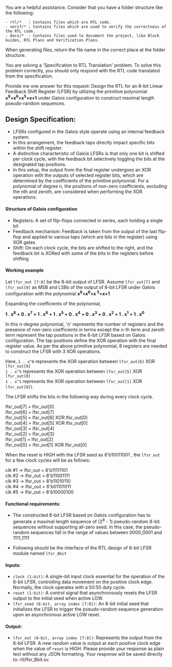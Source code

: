 You are a helpful assistance.
Consider that you have a folder structure like the following:

    - rtl/*   : Contains files which are RTL code.
    - verif/* : Contains files which are used to verify the correctness of the RTL code.
    - docs/*  : Contains files used to document the project, like Block Guides, RTL Plans and Verification Plans.

When generating files, return the file name in the correct place at the folder structure.

You are solving a 'Specification to RTL Translation' problem. To solve this problem correctly, you should only respond with the RTL code translated from the specification.



Provide me one answer for this request: Design the RTL for an 8-bit Linear Feedback Shift Register (LFSR) by utilizing the primitive polynomial **x<sup>8</sup>+x<sup>6</sup>+x<sup>5</sup>+x+1** under Galois configuration to construct maximal length pseudo-random sequences.

## Design Specification:

- LFSRs configured in the Galois style operate using an internal feedback system. 
- In this arrangement, the feedback taps directly impact specific bits within the shift register.
- A distinctive characteristic of Galois LFSRs is that only one bit is shifted per clock cycle, with the feedback bit selectively toggling the bits at the designated tap positions.
- In this setup, the output from the final register undergoes an XOR operation with the outputs of selected register bits, which are determined by the coefficients of the primitive polynomial. For a polynomial of degree n, the positions of non-zero coefficients, excluding the nth and zeroth, are considered when performing the XOR operations.

#### Structure of Galois configuration
- Registers: A set of flip-flops connected in series, each holding a single bit
- Feedback mechanism: Feedback is taken from the output of the last flip-flop and applied to various taps (which are bits in the register) using XOR gates
- Shift: On each clock cycle, the bits are shifted to the right, and the feedback bit is XORed with some of the bits in the registers before shifting

#### Working example

Let `lfsr_out [7:0]` be the 8-bit output of LFSR. Assume `lfsr_out[7]` and `lfsr_out[0]` as MSB and LSBs of the output of 8-bit LFSR under Galois configuration with the polynomial **x<sup>8</sup>+x<sup>6</sup>+x <sup>5</sup>+x+1**

Expanding the coefficients of the polynomial,

**1 . x<sup>8</sup> + 0 . x<sup>7</sup> + 1 . x<sup>6</sup> + 1 . x<sup>5</sup> + 0 . x<sup>4</sup> + 0 . x<sup>3</sup> + 0 . x<sup>2</sup> + 1 . x<sup>1</sup> + 1 . x<sup>0</sup>**

In this n-degree polynomial, 'n' represents the number of registers and the presence of non-zero coefficients in terms except the n-th term and zeroth term represent the tap positions in the 8-bit LFSR based on Galois configuration. The tap positions define the XOR operation with the final register value. As per the above primitive polynomial, 8 registers are needed to construct the LFSR with 3 XOR operations.

Here, 
`1 . x^6` represents the XOR operation between `lfsr_out[6]` XOR `lfsr_out[0]`\
 `1 . x^5` represents the XOR operation between `lfsr_out[5]` XOR `lfsr_out[0]`\
 `1 . x^1` represents the XOR operation between `lfsr_out[1]` XOR `lfsr_out[0]`\

 The LFSR shifts the bits in the following way during every clock cycle. 

lfsr_out[7] = lfsr_out[0]\
lfsr_out[6] = lfsr_out[7]\
lfsr_out[5] = lfsr_out[6] XOR lfsr_out[0]\
lfsr_out[4] = lfsr_out[5] XOR lfsr_out[0]\
lfsr_out[3] = lfsr_out[4]\
lfsr_out[2] = lfsr_out[3]\
lfsr_out[1] = lfsr_out[2]\
lfsr_out[0] = lfsr_out[1] XOR lfsr_out[0]

When the reset is HIGH with the LFSR seed as 8'b10011001 , the `lfsr_out` for a few clock cycles will be as follows:

clk #1 -> lfsr_out = 8'b11111101\
clk #2 -> lfsr_out = 8'b11001111\
clk #3 -> lfsr_out = 8'b11010110\
clk #4 -> lfsr_out = 8'b01101011\
clk #5 -> lfsr_out = 8'b10000100

#### Functional requirements:
- The constructed 8-bit LFSR based on Galois configuration has to generate a maximal length sequence of (2<sup>8</sup> - 1) pseudo-random 8-bit sequences without supporting all-zero seed. In this case, the pseudo-random sequences fall in the range of values between 0000_0001 and 1111_1111

- Following should be the interface of the RTL design of 8-bit LFSR module named `lfsr_8bit`

#### Inputs:
- `clock (1-bit)`: A single-bit input clock essential for the operation of the 8-bit LFSR, controlling data movement on the positive clock edge. Normally, the clock operates with a 50:50 duty cycle.
- `reset (1-bit)`: A control signal that asynchronously resets the LFSR output to the initial seed when active LOW.
- `lfsr_seed (8-bit, array index [7:0])`: An 8-bit initial seed that initializes the LFSR to trigger the pseudo-random sequence generation upon an asynchronous active LOW reset.

#### Output:
- `lfsr_out (8-bit, array index [7:0])`: Represents the output from the 8-bit LFSR. A new random value is output at each positive clock edge when the value of `reset` is HIGH.
Please provide your response as plain text without any JSON formatting. Your response will be saved directly to: rtl/lfsr_8bit.sv.
